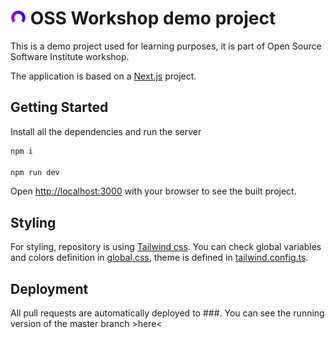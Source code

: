 # <img src="./src/app/icon.png" alt="OSS logo" style="width:25px;"/> OSS Workshop demo project

This is a demo project used for learning purposes, it is part of Open Source Software Institute workshop.

The application is based on a [Next.js](https://nextjs.org/) project.

## Getting Started

Install all the dependencies and run the server

```sh
npm i

npm run dev
```

Open [http://localhost:3000](http://localhost:3000) with your browser to see the built project.

## Styling

For styling, repository is using [Tailwind css](https://tailwindcss.com). You can check global variables and colors definition in [global.css](https://github.com/oss-institute/workshop-template/blob/master/src/app/globals.css), theme is defined in [tailwind.config.ts](https://github.com/oss-institute/workshop-template/blob/master/tailwind.config.ts).

## Deployment

All pull requests are automatically deployed to ###. You can see the running version of the master branch >here<
